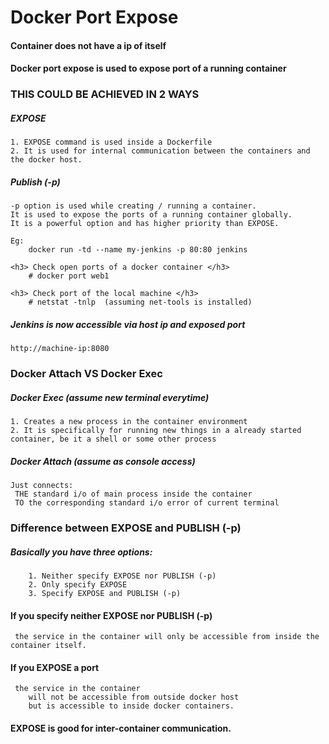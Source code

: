 # Docker Port Expose
#### Container does not have a ip of itself
#### Docker port expose is used to expose port of a running container

### THIS COULD BE ACHIEVED IN 2 WAYS

##### EXPOSE
	1. EXPOSE command is used inside a Dockerfile
	2. It is used for internal communication between the containers and  the docker host.

##### Publish (-p)
	-p option is used while creating / running a container.
	It is used to expose the ports of a running container globally.
	It is a powerful option and has higher priority than EXPOSE.
	
	Eg:
		docker run -td --name my-jenkins -p 80:80 jenkins
	
	<h3> Check open ports of a docker container </h3>
		# docker port web1

	<h3> Check port of the local machine </h3>
		# netstat -tnlp  (assuming net-tools is installed)

##### Jenkins is now accessible via host ip and exposed port
	http://machine-ip:8080

### Docker Attach VS Docker Exec

##### Docker Exec (assume new terminal everytime)
	1. Creates a new process in the container environment
	2. It is specifically for running new things in a already started container, be it a shell or some other process

##### Docker Attach (assume as console access)
	Just connects:
	 THE standard i/o of main process inside the container
	 TO the corresponding standard i/o error of current terminal

### Difference between EXPOSE and PUBLISH (-p)

##### Basically you have three options:
		1. Neither specify EXPOSE nor PUBLISH (-p)
		2. Only specify EXPOSE
		3. Specify EXPOSE and PUBLISH (-p)

#### If you specify neither EXPOSE nor PUBLISH (-p) 
	 the service in the container will only be accessible from inside the container itself.

#### If you EXPOSE a port
	 the service in the container 
		will not be accessible from outside docker host
	 	but is accessible to inside docker containers. 
<h4>EXPOSE is good for inter-container communication. </h4>
